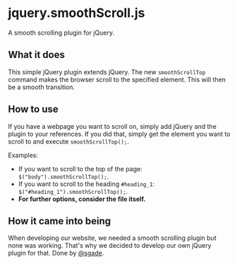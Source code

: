 jquery.smoothScroll.js
===================

A smooth scrolling plugin for jQuery.

## What it does
This simple jQuery plugin extends jQuery.
The new <code>smoothScrollTop</code> command makes the browser scroll to the specified element. This will then be a smooth transition.

## How to use

If you have a webpage you want to scroll on, simply add jQuery and the plugin to your references.
If you did that, simply get the element you want to scroll to and execute <code>smoothScrollTop();</code>.

Examples:
- If you want to scroll to the top of the page: <code>$("body").smoothScrollTop();</code>.
- If you want to scroll to the heading <code>#heading_1</code>: <code>$("#heading_1").smoothScrollTop();</code>.
- **For further options, consider the file itself.**

## How it came into being
When developing our website, we needed a smooth scrolling plugin but none was working. That's why we decided to develop our own jQuery plugin for that.
Done by [@sgade](http://github.com/sgade). 
